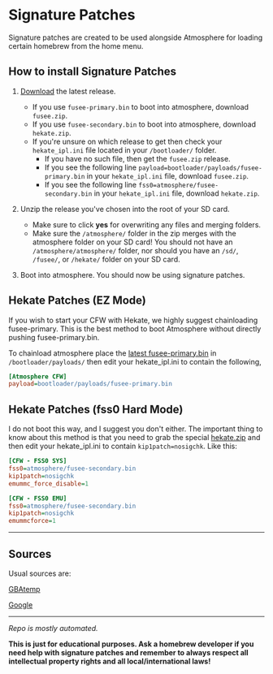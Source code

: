 # Signature Patches
Signature patches are created to be used alongside Atmosphere for loading certain homebrew from the home menu.

## How to install Signature Patches

1. [Download](https://github.com/ITotalJustice/patches/releases/latest) the latest release.
    * If you use `fusee-primary.bin` to boot into atmosphere, download `fusee.zip`.
    * If you use `fusee-secondary.bin` to boot into atmosphere, download `hekate.zip`.
    * If you're unsure on which release to get then check your `hekate_ipl.ini` file located in your `/bootloader/` folder.
        * If you have no such file, then get the `fusee.zip` release.
        * If you see the following line `payload=bootloader/payloads/fusee-primary.bin` in your `hekate_ipl.ini` file, download `fusee.zip`.
        * If you see the following line `fss0=atmosphere/fusee-secondary.bin` in your `hekate_ipl.ini` file, download `hekate.zip`.
2. Unzip the release you've chosen into the root of your SD card. 
    * Make sure to click **yes** for overwriting any files and merging folders.
    * Make sure the `/atmosphere/` folder in the zip merges with the atmosphere folder on your SD card! You should not have an `/atmosphere/atmosphere/` folder, nor should you have an `/sd/`, `/fusee/`, or `/hekate/` folder on your SD card. 

3. Boot into atmosphere. You should now be using signature patches.


## Hekate Patches (EZ Mode)

If you wish to start your CFW with Hekate, we highly suggest chainloading fusee-primary. This is the best method to boot Atmosphere without directly pushing fusee-primary.bin.

To chainload atmosphere place the [latest fusee-primary.bin](https://github.com/Atmosphere-NX/Atmosphere/releases/latest/download/fusee-primary.bin) in `/bootloader/payloads/` then edit your hekate_ipl.ini to contain the following,
```ini
[Atmosphere CFW]
payload=bootloader/payloads/fusee-primary.bin
```


## Hekate Patches (fss0 Hard Mode)

I do not boot this way, and I suggest you don't either. The important thing to know about this method is that you need to grab the special [hekate.zip](https://github.com/ITotalJustice/patches/releases/latest/download/hekate.zip) and then edit your hekate_ipl.ini to contain `kip1patch=nosigchk`. Like this:

```ini
[CFW - FSS0 SYS]
fss0=atmosphere/fusee-secondary.bin
kip1patch=nosigchk
emummc_force_disable=1

[CFW - FSS0 EMU]
fss0=atmosphere/fusee-secondary.bin
kip1patch=nosigchk
emummcforce=1
```



----

## Sources

Usual sources are:

[GBAtemp](https://gbatemp.net)

[Google](https://google.com)

----
*Repo is mostly automated.*

**This is just for educational purposes. Ask a homebrew developer if you need help with signature patches and remember to always respect all intellectual property rights and all local/international laws!**
